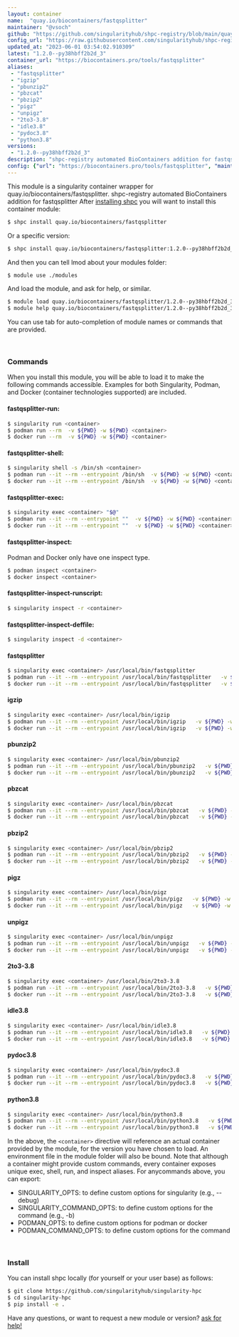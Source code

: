 ```yaml
---
layout: container
name:  "quay.io/biocontainers/fastqsplitter"
maintainer: "@vsoch"
github: "https://github.com/singularityhub/shpc-registry/blob/main/quay.io/biocontainers/fastqsplitter/container.yaml"
config_url: "https://raw.githubusercontent.com/singularityhub/shpc-registry/main/quay.io/biocontainers/fastqsplitter/container.yaml"
updated_at: "2023-06-01 03:54:02.910309"
latest: "1.2.0--py38hbff2b2d_3"
container_url: "https://biocontainers.pro/tools/fastqsplitter"
aliases:
 - "fastqsplitter"
 - "igzip"
 - "pbunzip2"
 - "pbzcat"
 - "pbzip2"
 - "pigz"
 - "unpigz"
 - "2to3-3.8"
 - "idle3.8"
 - "pydoc3.8"
 - "python3.8"
versions:
 - "1.2.0--py38hbff2b2d_3"
description: "shpc-registry automated BioContainers addition for fastqsplitter"
config: {"url": "https://biocontainers.pro/tools/fastqsplitter", "maintainer": "@vsoch", "description": "shpc-registry automated BioContainers addition for fastqsplitter", "latest": {"1.2.0--py38hbff2b2d_3": "sha256:9bd62e637a0a1f968653282b334a4fba2879fced60855cee971dcfd4ed7fc39a"}, "tags": {"1.2.0--py38hbff2b2d_3": "sha256:9bd62e637a0a1f968653282b334a4fba2879fced60855cee971dcfd4ed7fc39a"}, "docker": "quay.io/biocontainers/fastqsplitter", "aliases": {"fastqsplitter": "/usr/local/bin/fastqsplitter", "igzip": "/usr/local/bin/igzip", "pbunzip2": "/usr/local/bin/pbunzip2", "pbzcat": "/usr/local/bin/pbzcat", "pbzip2": "/usr/local/bin/pbzip2", "pigz": "/usr/local/bin/pigz", "unpigz": "/usr/local/bin/unpigz", "2to3-3.8": "/usr/local/bin/2to3-3.8", "idle3.8": "/usr/local/bin/idle3.8", "pydoc3.8": "/usr/local/bin/pydoc3.8", "python3.8": "/usr/local/bin/python3.8"}}
---
```


This module is a singularity container wrapper for quay.io/biocontainers/fastqsplitter.
shpc-registry automated BioContainers addition for fastqsplitter
After [installing shpc](#install) you will want to install this container module:


```bash
$ shpc install quay.io/biocontainers/fastqsplitter
```

Or a specific version:

```bash
$ shpc install quay.io/biocontainers/fastqsplitter:1.2.0--py38hbff2b2d_3
```

And then you can tell lmod about your modules folder:

```bash
$ module use ./modules
```

And load the module, and ask for help, or similar.

```bash
$ module load quay.io/biocontainers/fastqsplitter/1.2.0--py38hbff2b2d_3
$ module help quay.io/biocontainers/fastqsplitter/1.2.0--py38hbff2b2d_3
```

You can use tab for auto-completion of module names or commands that are provided.

<br>

### Commands

When you install this module, you will be able to load it to make the following commands accessible.
Examples for both Singularity, Podman, and Docker (container technologies supported) are included.

#### fastqsplitter-run:

```bash
$ singularity run <container>
$ podman run --rm  -v ${PWD} -w ${PWD} <container>
$ docker run --rm  -v ${PWD} -w ${PWD} <container>
```

#### fastqsplitter-shell:

```bash
$ singularity shell -s /bin/sh <container>
$ podman run --it --rm --entrypoint /bin/sh  -v ${PWD} -w ${PWD} <container>
$ docker run --it --rm --entrypoint /bin/sh  -v ${PWD} -w ${PWD} <container>
```

#### fastqsplitter-exec:

```bash
$ singularity exec <container> "$@"
$ podman run --it --rm --entrypoint ""  -v ${PWD} -w ${PWD} <container> "$@"
$ docker run --it --rm --entrypoint ""  -v ${PWD} -w ${PWD} <container> "$@"
```

#### fastqsplitter-inspect:

Podman and Docker only have one inspect type.

```bash
$ podman inspect <container>
$ docker inspect <container>
```

#### fastqsplitter-inspect-runscript:

```bash
$ singularity inspect -r <container>
```

#### fastqsplitter-inspect-deffile:

```bash
$ singularity inspect -d <container>
```


#### fastqsplitter

```bash
$ singularity exec <container> /usr/local/bin/fastqsplitter
$ podman run --it --rm --entrypoint /usr/local/bin/fastqsplitter   -v ${PWD} -w ${PWD} <container> -c " $@"
$ docker run --it --rm --entrypoint /usr/local/bin/fastqsplitter   -v ${PWD} -w ${PWD} <container> -c " $@"
```


#### igzip

```bash
$ singularity exec <container> /usr/local/bin/igzip
$ podman run --it --rm --entrypoint /usr/local/bin/igzip   -v ${PWD} -w ${PWD} <container> -c " $@"
$ docker run --it --rm --entrypoint /usr/local/bin/igzip   -v ${PWD} -w ${PWD} <container> -c " $@"
```


#### pbunzip2

```bash
$ singularity exec <container> /usr/local/bin/pbunzip2
$ podman run --it --rm --entrypoint /usr/local/bin/pbunzip2   -v ${PWD} -w ${PWD} <container> -c " $@"
$ docker run --it --rm --entrypoint /usr/local/bin/pbunzip2   -v ${PWD} -w ${PWD} <container> -c " $@"
```


#### pbzcat

```bash
$ singularity exec <container> /usr/local/bin/pbzcat
$ podman run --it --rm --entrypoint /usr/local/bin/pbzcat   -v ${PWD} -w ${PWD} <container> -c " $@"
$ docker run --it --rm --entrypoint /usr/local/bin/pbzcat   -v ${PWD} -w ${PWD} <container> -c " $@"
```


#### pbzip2

```bash
$ singularity exec <container> /usr/local/bin/pbzip2
$ podman run --it --rm --entrypoint /usr/local/bin/pbzip2   -v ${PWD} -w ${PWD} <container> -c " $@"
$ docker run --it --rm --entrypoint /usr/local/bin/pbzip2   -v ${PWD} -w ${PWD} <container> -c " $@"
```


#### pigz

```bash
$ singularity exec <container> /usr/local/bin/pigz
$ podman run --it --rm --entrypoint /usr/local/bin/pigz   -v ${PWD} -w ${PWD} <container> -c " $@"
$ docker run --it --rm --entrypoint /usr/local/bin/pigz   -v ${PWD} -w ${PWD} <container> -c " $@"
```


#### unpigz

```bash
$ singularity exec <container> /usr/local/bin/unpigz
$ podman run --it --rm --entrypoint /usr/local/bin/unpigz   -v ${PWD} -w ${PWD} <container> -c " $@"
$ docker run --it --rm --entrypoint /usr/local/bin/unpigz   -v ${PWD} -w ${PWD} <container> -c " $@"
```


#### 2to3-3.8

```bash
$ singularity exec <container> /usr/local/bin/2to3-3.8
$ podman run --it --rm --entrypoint /usr/local/bin/2to3-3.8   -v ${PWD} -w ${PWD} <container> -c " $@"
$ docker run --it --rm --entrypoint /usr/local/bin/2to3-3.8   -v ${PWD} -w ${PWD} <container> -c " $@"
```


#### idle3.8

```bash
$ singularity exec <container> /usr/local/bin/idle3.8
$ podman run --it --rm --entrypoint /usr/local/bin/idle3.8   -v ${PWD} -w ${PWD} <container> -c " $@"
$ docker run --it --rm --entrypoint /usr/local/bin/idle3.8   -v ${PWD} -w ${PWD} <container> -c " $@"
```


#### pydoc3.8

```bash
$ singularity exec <container> /usr/local/bin/pydoc3.8
$ podman run --it --rm --entrypoint /usr/local/bin/pydoc3.8   -v ${PWD} -w ${PWD} <container> -c " $@"
$ docker run --it --rm --entrypoint /usr/local/bin/pydoc3.8   -v ${PWD} -w ${PWD} <container> -c " $@"
```


#### python3.8

```bash
$ singularity exec <container> /usr/local/bin/python3.8
$ podman run --it --rm --entrypoint /usr/local/bin/python3.8   -v ${PWD} -w ${PWD} <container> -c " $@"
$ docker run --it --rm --entrypoint /usr/local/bin/python3.8   -v ${PWD} -w ${PWD} <container> -c " $@"
```



In the above, the `<container>` directive will reference an actual container provided
by the module, for the version you have chosen to load. An environment file in the
module folder will also be bound. Note that although a container
might provide custom commands, every container exposes unique exec, shell, run, and
inspect aliases. For anycommands above, you can export:

 - SINGULARITY_OPTS: to define custom options for singularity (e.g., --debug)
 - SINGULARITY_COMMAND_OPTS: to define custom options for the command (e.g., -b)
 - PODMAN_OPTS: to define custom options for podman or docker
 - PODMAN_COMMAND_OPTS: to define custom options for the command

<br>

### Install

You can install shpc locally (for yourself or your user base) as follows:

```bash
$ git clone https://github.com/singularityhub/singularity-hpc
$ cd singularity-hpc
$ pip install -e .
```

Have any questions, or want to request a new module or version? [ask for help!](https://github.com/singularityhub/singularity-hpc/issues)